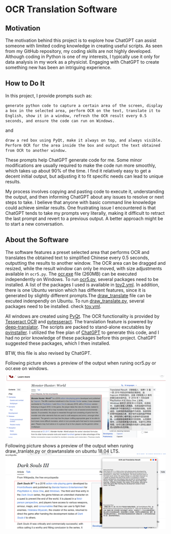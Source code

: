 # OCR Translation Software

## Motivation
The motivation behind this project is to explore how ChatGPT can assist someone with limited coding knowledge in creating useful scripts. As seen from my GitHub repository, my coding skills are not highly developed. Although coding in Python is one of my interests, I typically use it only for data analysis in my work as a physicist. Engaging with ChatGPT to create something new has been an intriguing experience.

## How to Do It
In this project, I provide prompts such as:
```
generate python code to capture a certain area of the screen, display a box in the selected area, perform OCR on the text, translate it to English, show it in a window, refresh the OCR result every 0.5 seconds, and ensure the code can run on Windows.
```
and
```
draw a red box using PyQt, make it always on top, and always visible. Perform OCR for the area inside the box and output the text obtained from OCR to another window.
```

These prompts help ChatGPT generate code for me. Some minor modifications are usually required to make the code run more smoothly, which takes up about 90% of the time. I find it relatively easy to get a decent initial output, but adjusting it to fit specific needs can lead to unique results.

My process involves copying and pasting code to execute it, understanding the output, and then informing ChatGPT about any issues to resolve or next steps to take. I believe that anyone with basic command line knowledge could achieve similar results. One frustrating issue I encountered is that ChatGPT tends to take my prompts very literally, making it difficult to retract the last prompt and revert to a previous output. A better approach might be to start a new conversation.

## About the Software
The software features a preset selected area that performs OCR and translates the obtained text to simplified Chinese every 0.5 seconds, outputting the results to another window. The OCR area can be dragged and resized, while the result window can only be moved, with size adjustments available in `ocr5.py`. The [ocr.exe](https://github.com/HaoleiH/ocr_test/releases/tag/ocr) file (260MB) can be executed independently on Windows. To run [ocr5.py](https://github.com/HaoleiH/ocr_test/blob/main/ocr5.py), several packages need to be installed. A list of the packages I used is available in [toy2.yml](https://github.com/HaoleiH/ocr_test/blob/main/toy2.yml). In addition, there is one Ubuntu version which has different features, since it is generated by slightly different prompts.The [draw_translate](https://github.com/HaoleiH/ocr_test/releases/tag/draw_translatev1.0) file can be excuted indenpendly on Ubuntu. To run [draw_translate.py](https://github.com/HaoleiH/ocr_test/blob/main/draw_translate.py), several packages need to be installed. check [toy.yml](https://github.com/HaoleiH/ocr_test/blob/main/toy2.yml).

All windows are created using [PyQt](https://pypi.org/project/PyQt5/). The OCR functionality is provided by [Tesseract OCR](https://github.com/tesseract-ocr/tesseract) and [pytesseract](https://pypi.org/project/pytesseract/). The translation feature is powered by [deep-translator](https://github.com/nidhaloff/deep-translator). The scripts are packed to stand-alone excutables by [pyinstaller](https://github.com/pyinstaller/pyinstaller). I utilized the free plan of [ChatGPT](https://chatgpt.com) to generate this code, and I had no prior knowledge of these packages before this project. ChatGPT suggested these packages, which I then installed.

BTW, this file is also revised by ChatGPT.

Following picture shows a preview of the output when runing ocr5.py or ocr.exe on windows.

![Preview of this software](./images/box_translate.png)

Following picture shows a preview of the output when runing draw_tranlate.py or drawtanslate on ubuntu 18.04 LTS.
![Preview of this software on Ubuntu](./images/draw_translate.png)